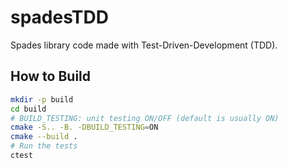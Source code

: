 # spadesTDD
Spades library code made with Test-Driven-Development (TDD).

## How to Build

```bash
mkdir -p build
cd build
# BUILD_TESTING: unit testing ON/OFF (default is usually ON)
cmake -S.. -B. -DBUILD_TESTING=ON
cmake --build .
# Run the tests
ctest
```
